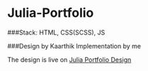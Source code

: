 # Julia-Portfolio

###Stack: HTML, CSS(SCSS), JS

###Design by Kaarthik
Implementation by me

The design is live on [Julia Portfolio Design](https://lucid-bardeen-263776.netlify.app/)
